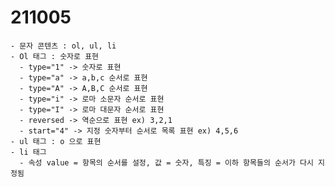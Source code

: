 # 211005
    - 문자 콘텐츠 : ol, ul, li
    - Ol 태그 : 숫자로 표현
      - type="1" -> 숫자로 표현
      - type="a" -> a,b,c 순서로 표현
      - type="A" -> A,B,C 순서로 표현
      - type="i" -> 로마 소문자 순서로 표현
      - type="I" -> 로마 대문자 순서로 표현
      - reversed -> 역순으로 표현 ex) 3,2,1
      - start="4" -> 지정 숫자부터 순서로 목록 표현 ex) 4,5,6
    - ul 태그 : ο 으로 표현
    - li 태그
      - 속성 value = 항목의 순서를 설정, 값 = 숫자, 특징 = 이하 항목들의 순서가 다시 지정됨